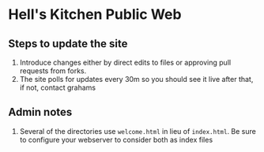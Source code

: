 # Hell's Kitchen Public Web

## Steps to update the site

1. Introduce changes either by direct edits to files or approving pull requests from forks.
2. The site polls for updates every 30m so you should see it live after that, if not, contact grahams

## Admin notes

1. Several of the directories use `welcome.html` in lieu of `index.html`.  Be sure to configure your webserver to consider both as index files
